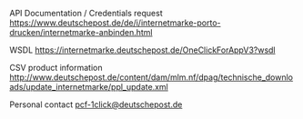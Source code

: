API Documentation / Credentials request
https://www.deutschepost.de/de/i/internetmarke-porto-drucken/internetmarke-anbinden.html 


WSDL
https://internetmarke.deutschepost.de/OneClickForAppV3?wsdl


CSV product information
http://www.deutschepost.de/content/dam/mlm.nf/dpag/technische_downloads/update_internetmarke/ppl_update.xml 


Personal contact
pcf-1click@deutschepost.de
